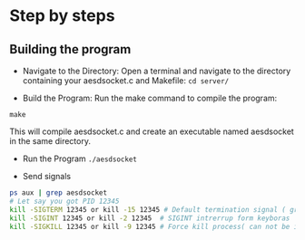 # Step by steps


## Building the program

- Navigate to the Directory: Open a terminal and navigate to the directory containing your aesdsocket.c and Makefile:
```cd server/```

- Build the Program: Run the make command to compile the program:

```make```

This will compile aesdsocket.c and create an executable named aesdsocket in the same directory.

- Run the Program
```./aesdsocket```

- Send signals

```bash
ps aux | grep aesdsocket
# Let say you got PID 12345
kill -SIGTERM 12345 or kill -15 12345 # Default termination signal ( graceful shutdown)
kill -SIGINT 12345 or kill -2 12345  # SIGINT intrerrup form keyboras
kill -SIGKILL 12345 or kill -9 12345 # Force kill process( can not be ignored)
```

